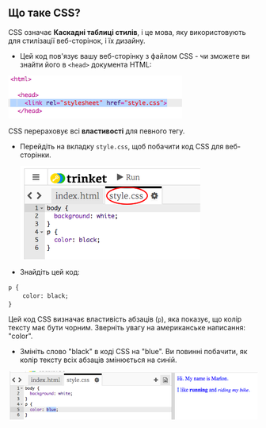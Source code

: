 ## Що таке CSS?

CSS означає **Каскадні таблиці стилів**, і це мова, яку використовують для стилізації веб-сторінок, і їх дизайну.

+ Цей код пов'язує вашу веб-сторінку з файлом CSS - чи зможете ви знайти його в `<head>` документа HTML:

![screenshot](images/birthday-css-link.png)

CSS перераховує всі **властивості** для певного тегу.

+ Перейдіть на вкладку `style.css`, щоб побачити код CSS для веб-сторінки.
    
    ![знімок екрану](images/birthday-css-tab.png)

+ Знайдіть цей код:

```html
p {
    color: black;
}
```

Цей код CSS визначає властивість абзаців (`p`), яка показує, що колір тексту має бути чорним. Зверніть увагу на американське написання: "color".

+ Змініть слово "black" в коді CSS на "blue". Ви повинні побачити, як колір тексту всіх абзаців змінюється на синій.

![скріншот](images/birthday-edit-css.png)